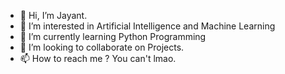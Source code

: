 - 👋 Hi, I’m Jayant.
- 👀 I’m interested in Artificial Intelligence and Machine Learning
- 🌱 I’m currently learning Python Programming
- 💞️ I’m looking to collaborate on Projects.
- 📫 How to reach me ? You can't lmao.
